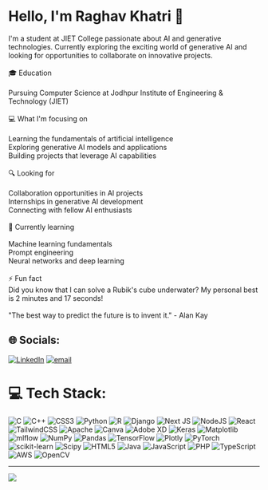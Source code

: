 # Hello, I'm Raghav Khatri 👋
I'm a student at JIET College passionate about AI and generative technologies. Currently exploring the exciting world of generative AI and looking for opportunities to collaborate on innovative projects.<br><br>🎓 Education<br><br>Pursuing Computer Science at Jodhpur Institute of Engineering & Technology (JIET)<br><br>💻 What I'm focusing on<br><br>Learning the fundamentals of artificial intelligence<br>Exploring generative AI models and applications<br>Building projects that leverage AI capabilities<br><br>🔍 Looking for<br><br>Collaboration opportunities in AI projects<br>Internships in generative AI development<br>Connecting with fellow AI enthusiasts<br><br>🌱 Currently learning<br><br>Machine learning fundamentals<br>Prompt engineering<br>Neural networks and deep learning<br><br>⚡ Fun fact<br>Did you know that I can solve a Rubik's cube underwater? My personal best is 2 minutes and 17 seconds!<br><br>"The best way to predict the future is to invent it." - Alan Kay


## 🌐 Socials:
[![LinkedIn](https://img.shields.io/badge/LinkedIn-%230077B5.svg?logo=linkedin&logoColor=white)](https://linkedin.com/in/raghavkhatri) [![email](https://img.shields.io/badge/Email-D14836?logo=gmail&logoColor=white)](mailto:raghavkhatri100@gmail.com) 

# 💻 Tech Stack:
![C](https://img.shields.io/badge/c-%2300599C.svg?style=flat&logo=c&logoColor=white) ![C++](https://img.shields.io/badge/c++-%2300599C.svg?style=flat&logo=c%2B%2B&logoColor=white) ![CSS3](https://img.shields.io/badge/css3-%231572B6.svg?style=flat&logo=css3&logoColor=white) ![Python](https://img.shields.io/badge/python-3670A0?style=flat&logo=python&logoColor=ffdd54) ![R](https://img.shields.io/badge/r-%23276DC3.svg?style=flat&logo=r&logoColor=white) ![Django](https://img.shields.io/badge/django-%23092E20.svg?style=flat&logo=django&logoColor=white) ![Next JS](https://img.shields.io/badge/Next-black?style=flat&logo=next.js&logoColor=white) ![NodeJS](https://img.shields.io/badge/node.js-6DA55F?style=flat&logo=node.js&logoColor=white) ![React](https://img.shields.io/badge/react-%2320232a.svg?style=flat&logo=react&logoColor=%2361DAFB) ![TailwindCSS](https://img.shields.io/badge/tailwindcss-%2338B2AC.svg?style=flat&logo=tailwind-css&logoColor=white) ![Apache](https://img.shields.io/badge/apache-%23D42029.svg?style=flat&logo=apache&logoColor=white) ![Canva](https://img.shields.io/badge/Canva-%2300C4CC.svg?style=flat&logo=Canva&logoColor=white) ![Adobe XD](https://img.shields.io/badge/Adobe%20XD-470137?style=flat&logo=Adobe%20XD&logoColor=#FF61F6) ![Keras](https://img.shields.io/badge/Keras-%23D00000.svg?style=flat&logo=Keras&logoColor=white) ![Matplotlib](https://img.shields.io/badge/Matplotlib-%23ffffff.svg?style=flat&logo=Matplotlib&logoColor=black) ![mlflow](https://img.shields.io/badge/mlflow-%23d9ead3.svg?style=flat&logo=numpy&logoColor=blue) ![NumPy](https://img.shields.io/badge/numpy-%23013243.svg?style=flat&logo=numpy&logoColor=white) ![Pandas](https://img.shields.io/badge/pandas-%23150458.svg?style=flat&logo=pandas&logoColor=white) ![TensorFlow](https://img.shields.io/badge/TensorFlow-%23FF6F00.svg?style=flat&logo=TensorFlow&logoColor=white) ![Plotly](https://img.shields.io/badge/Plotly-%233F4F75.svg?style=flat&logo=plotly&logoColor=white) ![PyTorch](https://img.shields.io/badge/PyTorch-%23EE4C2C.svg?style=flat&logo=PyTorch&logoColor=white) ![scikit-learn](https://img.shields.io/badge/scikit--learn-%23F7931E.svg?style=flat&logo=scikit-learn&logoColor=white) ![Scipy](https://img.shields.io/badge/SciPy-%230C55A5.svg?style=flat&logo=scipy&logoColor=%white) ![HTML5](https://img.shields.io/badge/html5-%23E34F26.svg?style=flat&logo=html5&logoColor=white) ![Java](https://img.shields.io/badge/java-%23ED8B00.svg?style=flat&logo=openjdk&logoColor=white) ![JavaScript](https://img.shields.io/badge/javascript-%23323330.svg?style=flat&logo=javascript&logoColor=%23F7DF1E) ![PHP](https://img.shields.io/badge/php-%23777BB4.svg?style=flat&logo=php&logoColor=white) ![TypeScript](https://img.shields.io/badge/typescript-%23007ACC.svg?style=flat&logo=typescript&logoColor=white) ![AWS](https://img.shields.io/badge/AWS-%23FF9900.svg?style=flat&logo=amazon-aws&logoColor=white) ![OpenCV](https://img.shields.io/badge/opencv-%23white.svg?style=flat&logo=opencv&logoColor=white)
<!-- # 📊 GitHub Stats:
![](https://github-readme-stats.vercel.app/api?username=MasteRaghav&theme=radical&hide_border=false&include_all_commits=true&count_private=true)<br/>
![](https://nirzak-streak-stats.vercel.app/?user=MasteRaghav&theme=radical&hide_border=false)<br/>
![](https://github-readme-stats.vercel.app/api/top-langs/?username=MasteRaghav&theme=radical&hide_border=false&include_all_commits=true&count_private=true&layout=compact) -->

---
[![](https://visitcount.itsvg.in/api?id=MasteRaghav&icon=0&color=0)](https://visitcount.itsvg.in)

<!-- Proudly created with GPRM ( https://gprm.itsvg.in ) -->
